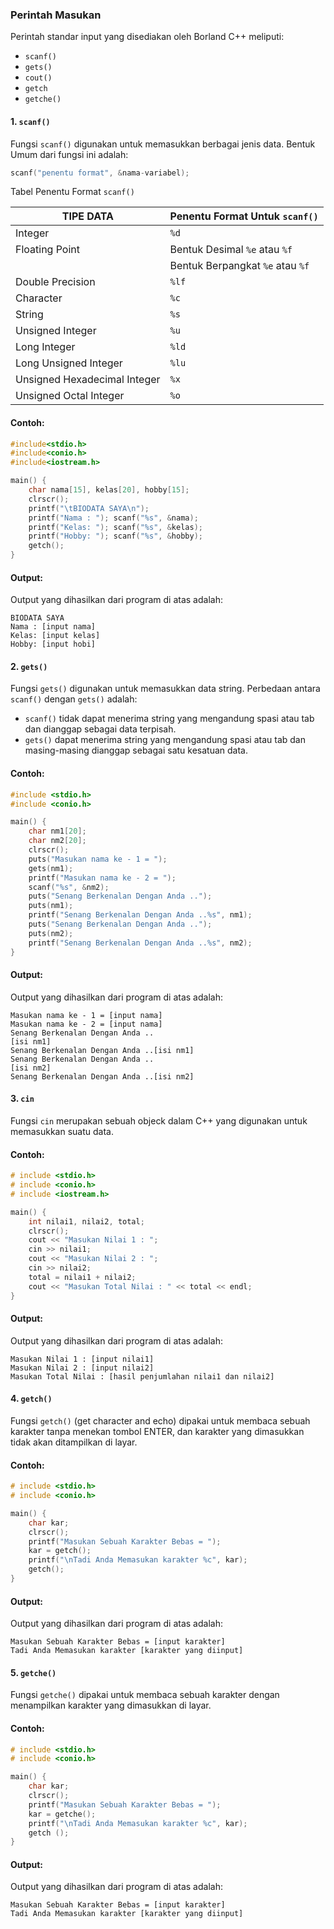 ### Perintah Masukan

Perintah standar input yang disediakan oleh Borland C++ meliputi:

- `scanf()`
- `gets()`
- `cout()`
- `getch`
- `getche()`

#### 1. `scanf()`

Fungsi `scanf()` digunakan untuk memasukkan berbagai jenis data. Bentuk Umum dari fungsi ini adalah:

```cpp
scanf("penentu format", &nama-variabel);
```

Tabel Penentu Format `scanf()`

| TIPE DATA               | Penentu Format Untuk `scanf()` |
|-------------------------|--------------------------------|
| Integer                 | `%d`                           |
| Floating Point          | Bentuk Desimal `%e` atau `%f`  |
|                         | Bentuk Berpangkat `%e` atau `%f` |
| Double Precision        | `%lf`                          |
| Character               | `%c`                           |
| String                  | `%s`                           |
| Unsigned Integer        | `%u`                           |
| Long Integer            | `%ld`                          |
| Long Unsigned Integer   | `%lu`                          |
| Unsigned Hexadecimal Integer | `%x`                      |
| Unsigned Octal Integer  | `%o`                           |

#### Contoh:

```cpp
#include<stdio.h>
#include<conio.h>
#include<iostream.h>

main() {
    char nama[15], kelas[20], hobby[15];
    clrscr();
    printf("\tBIODATA SAYA\n");
    printf("Nama : "); scanf("%s", &nama);
    printf("Kelas: "); scanf("%s", &kelas);
    printf("Hobby: "); scanf("%s", &hobby);
    getch();
}
```

#### Output:

Output yang dihasilkan dari program di atas adalah:

```
BIODATA SAYA
Nama : [input nama]
Kelas: [input kelas]
Hobby: [input hobi]
```

#### 2. `gets()`

Fungsi `gets()` digunakan untuk memasukkan data string. Perbedaan antara `scanf()` dengan `gets()` adalah:

- `scanf()` tidak dapat menerima string yang mengandung spasi atau tab dan dianggap sebagai data terpisah.
- `gets()` dapat menerima string yang mengandung spasi atau tab dan masing-masing dianggap sebagai satu kesatuan data.

#### Contoh:

```cpp
#include <stdio.h>
#include <conio.h>

main() {
    char nm1[20];
    char nm2[20];
    clrscr();
    puts("Masukan nama ke - 1 = ");
    gets(nm1);
    printf("Masukan nama ke - 2 = ");
    scanf("%s", &nm2);
    puts("Senang Berkenalan Dengan Anda ..");
    puts(nm1);
    printf("Senang Berkenalan Dengan Anda ..%s", nm1);
    puts("Senang Berkenalan Dengan Anda ..");
    puts(nm2);
    printf("Senang Berkenalan Dengan Anda ..%s", nm2);
}
```

#### Output:

Output yang dihasilkan dari program di atas adalah:

```
Masukan nama ke - 1 = [input nama]
Masukan nama ke - 2 = [input nama]
Senang Berkenalan Dengan Anda ..
[isi nm1]
Senang Berkenalan Dengan Anda ..[isi nm1]
Senang Berkenalan Dengan Anda ..
[isi nm2]
Senang Berkenalan Dengan Anda ..[isi nm2]
```

#### 3. `cin`

Fungsi `cin` merupakan sebuah objeck dalam C++ yang digunakan untuk memasukkan suatu data.

#### Contoh:

```cpp
# include <stdio.h>
# include <conio.h>
# include <iostream.h>

main() {
    int nilai1, nilai2, total;
    clrscr();
    cout << "Masukan Nilai 1 : ";
    cin >> nilai1;
    cout << "Masukan Nilai 2 : ";
    cin >> nilai2;
    total = nilai1 + nilai2;
    cout << "Masukan Total Nilai : " << total << endl;
}
```

#### Output:

Output yang dihasilkan dari program di atas adalah:

```
Masukan Nilai 1 : [input nilai1]
Masukan Nilai 2 : [input nilai2]
Masukan Total Nilai : [hasil penjumlahan nilai1 dan nilai2]
```

#### 4. `getch()`

Fungsi `getch()` (get character and echo) dipakai untuk membaca sebuah karakter tanpa menekan tombol ENTER, dan karakter yang dimasukkan tidak akan ditampilkan di layar.

#### Contoh:

```cpp
# include <stdio.h>
# include <conio.h>

main() {
    char kar;
    clrscr();
    printf("Masukan Sebuah Karakter Bebas = ");
    kar = getch();
    printf("\nTadi Anda Memasukan karakter %c", kar);
    getch();
}
```

#### Output:

Output yang dihasilkan dari program di atas adalah:

```
Masukan Sebuah Karakter Bebas = [input karakter]
Tadi Anda Memasukan karakter [karakter yang diinput]
```

#### 5. `getche()`

Fungsi `getche()` dipakai untuk membaca sebuah karakter dengan menampilkan karakter yang dimasukkan di layar.

#### Contoh:

```cpp
# include <stdio.h>
# include <conio.h>

main() {
    char kar;
    clrscr();
    printf("Masukan Sebuah Karakter Bebas = ");
    kar = getche();
    printf("\nTadi Anda Memasukan karakter %c", kar);
    getch ();
}
```

#### Output:

Output yang dihasilkan dari program di atas adalah:

```
Masukan Sebuah Karakter Bebas = [input karakter]
Tadi Anda Memasukan karakter [karakter yang diinput]
```
